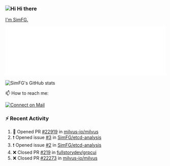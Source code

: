 ### <img src='https://qpluspicture.oss-cn-beijing.aliyuncs.com/6LjjQA/Hi.gif' alt='Hi' width="24"/> Hi there

[I'm SimFG.](https://simfg.github.io/)

![Metrics 👋](/metrics.plugin.followup.user.svg)

![SimFG's GitHub stats](https://github-readme-stats.vercel.app/api?username=SimFG&show_icons=true&theme=radical&count_private=true)

📫 How to reach me:

[![Connect on Mail](https://img.shields.io/badge/Ask%20me-anything-1abc9c.svg)](mailto:1142838399@qq.com)

### :zap: Recent Activity

<!--START_SECTION:activity-->
1. 💪 Opened PR [#22919](https://github.com/milvus-io/milvus/pull/22919) in [milvus-io/milvus](https://github.com/milvus-io/milvus)
2. ❗️ Opened issue [#3](https://github.com/SimFG/etcd-analysis/issues/3) in [SimFG/etcd-analysis](https://github.com/SimFG/etcd-analysis)
3. ❗️ Opened issue [#2](https://github.com/SimFG/etcd-analysis/issues/2) in [SimFG/etcd-analysis](https://github.com/SimFG/etcd-analysis)
4. ❌ Closed PR [#219](https://github.com/fullstorydev/grpcui/pull/219) in [fullstorydev/grpcui](https://github.com/fullstorydev/grpcui)
5. ❌ Closed PR [#22273](https://github.com/milvus-io/milvus/pull/22273) in [milvus-io/milvus](https://github.com/milvus-io/milvus)
<!--END_SECTION:activity-->

